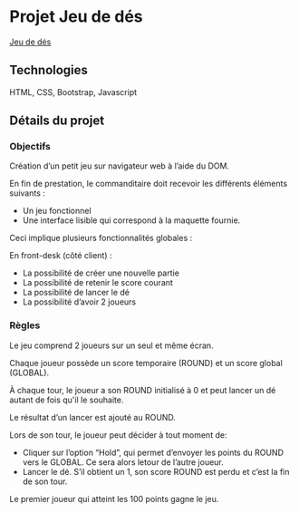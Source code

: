 # Projet Jeu de dés
[Jeu de dés](https://sebastienmariette74.github.io/jeu-de-des/)

## Technologies
HTML, CSS, Bootstrap, Javascript

## Détails du projet

### Objectifs

Création d’un petit jeu sur navigateur web à l’aide du DOM.

En fin de prestation, le commanditaire doit recevoir les différents éléments suivants :
- Un jeu fonctionnel
- Une interface lisible qui correspond à la maquette fournie.

Ceci implique plusieurs fonctionnalités globales :

En front-desk (côté client) :
- La possibilité de créer une nouvelle partie
- La possibilité de retenir le score courant
- La possibilité de lancer le dé
- La possibilité d’avoir 2 joueurs

### Règles

Le jeu comprend 2 joueurs sur un seul et même écran.

Chaque joueur possède un score temporaire (ROUND) et un score global (GLOBAL). 

À chaque tour, le joueur a son ROUND initialisé à 0 et peut lancer un dé autant de fois qu'il le souhaite. 

Le résultat d’un lancer est ajouté au ROUND.

Lors de son tour, le joueur peut décider à tout moment de: 
- Cliquer sur l’option “Hold”, qui permet d’envoyer les points du ROUND vers le GLOBAL. Ce sera alors letour de l’autre joueur.
- Lancer le dé. S’il obtient un 1, son score ROUND est perdu et c’est la fin de son tour.

Le premier joueur qui atteint les 100 points gagne le jeu.
